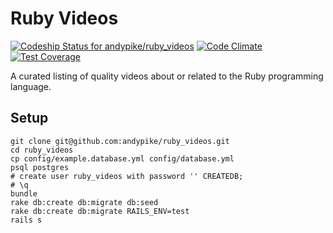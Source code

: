 Ruby Videos
===========

[![Codeship Status for andypike/ruby_videos](https://codeship.com/projects/1514f450-858d-0132-4c4f-76a8aba63565/status?branch=master)](https://codeship.com/projects/58779)
[![Code Climate](https://codeclimate.com/github/andypike/ruby_videos/badges/gpa.svg)](https://codeclimate.com/github/andypike/ruby_videos)
[![Test Coverage](https://codeclimate.com/github/andypike/ruby_videos/badges/coverage.svg)](https://codeclimate.com/github/andypike/ruby_videos)

A curated listing of quality videos about or related to the Ruby programming
language.

Setup
-----

```
git clone git@github.com:andypike/ruby_videos.git
cd ruby_videos
cp config/example.database.yml config/database.yml
psql postgres
# create user ruby_videos with password '' CREATEDB;
# \q
bundle
rake db:create db:migrate db:seed
rake db:create db:migrate RAILS_ENV=test
rails s
```
